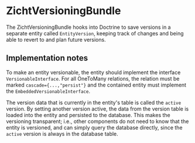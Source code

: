 # ZichtVersioningBundle #

The ZichtVersioningBundle hooks into Doctrine to save versions in a separate entity
called `EntityVersion`, keeping track of changes and being able to revert to and
plan future versions.

## Implementation notes ##

To make an entity versionable, the entity should implement the interface 
`VersionableInterface`. For all OneToMany relations, the relation must be marked
`cascade={...,"persist"}` and the contained entity must implement the
`EmbeddedVersionableInterface`. 

The version data that is currently in the entity's table is called the `active`
version. By setting another version active, the data from the version table
is loaded into the entity and persisted to the database. This makes the 
versioning transparent; i.e., other components do not need to know that the
entity is versioned, and can simply query the database directly, since the 
`active` version is always in the database table.

